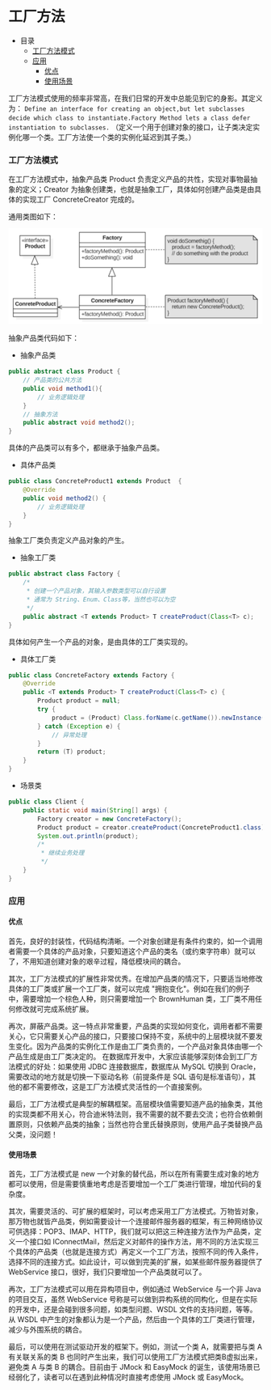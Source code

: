 # 工厂方法

- 目录
    - [工厂方法模式](#工厂方法模式)
    - [应用](#应用)
        - [优点](#优点)
        - [使用场景](#使用场景)

工厂方法模式使用的频率非常高，在我们日常的开发中总能见到它的身影。其定义为：
`Define an interface for creating an object,but let subclasses decide which class to instantiate.Factory Method lets a class defer instantiation to subclasses.`
（定义一个用于创建对象的接口，让子类决定实例化哪一个类。工厂方法使一个类的实例化延迟到其子类。）

### 工厂方法模式

在工厂方法模式中，抽象产品类 Product 负责定义产品的共性，实现对事物最抽象的定义；Creator 为抽象创建类，也就是抽象工厂，具体如何创建产品类是由具体的实现工厂 ConcreteCreator 完成的。

通用类图如下：

<div align="left">
    <img src="https://github.com/lazecoding/Note/blob/main/images/pattern/工厂方法模式通用类图.png" width="600px">
</div>

抽象产品类代码如下：

- 抽象产品类

```java
public abstract class Product {
    // 产品类的公共方法
    public void method1(){
        // 业务逻辑处理
    }
    // 抽象方法
    public abstract void method2();
}
```
具体的产品类可以有多个，都继承于抽象产品类。

- 具体产品类

```java
public class ConcreteProduct1 extends Product  {
    @Override
    public void method2() {
        // 业务逻辑处理
    }
}
```

抽象工厂类负责定义产品对象的产生。

- 抽象工厂类

```java
public abstract class Factory {
    /*
     * 创建一个产品对象，其输入参数类型可以自行设置
     * 通常为 String、Enum、Class等，当然也可以为空
     */
    public abstract <T extends Product> T createProduct(Class<T> c);
}
```

具体如何产生一个产品的对象，是由具体的工厂类实现的。

- 具体工厂类

```java
public class ConcreteFactory extends Factory {
    @Override
    public <T extends Product> T createProduct(Class<T> c) {
        Product product = null;
        try {
            product = (Product) Class.forName(c.getName()).newInstance();
        } catch (Exception e) {
            // 异常处理
        }
        return (T) product;
    }
}
```

- 场景类

```java
public class Client {
    public static void main(String[] args) {
        Factory creator = new ConcreteFactory();
        Product product = creator.createProduct(ConcreteProduct1.class);
        System.out.println(product);
        /*
         * 继续业务处理
         */
    }
}
```

### 应用

#### 优点

首先，良好的封装性，代码结构清晰。一个对象创建是有条件约束的，如一个调用者需要一个具体的产品对象，只要知道这个产品的类名（或约束字符串）就可以了，不用知道创建对象的艰辛过程，降低模块间的耦合。

其次，工厂方法模式的扩展性非常优秀。在增加产品类的情况下，只要适当地修改具体的工厂类或扩展一个工厂类，就可以完成 "拥抱变化"。例如在我们的例子中，需要增加一个棕色人种，则只需要增加一个 BrownHuman 类，工厂类不用任何修改就可完成系统扩展。

再次，屏蔽产品类。这一特点非常重要，产品类的实现如何变化，调用者都不需要关心，它只需要关心产品的接口，只要接口保持不变，系统中的上层模块就不要发生变化。因为产品类的实例化工作是由工厂类负责的，一个产品对象具体由哪一个产品生成是由工厂类决定的。
在数据库开发中，大家应该能够深刻体会到工厂方法模式的好处：如果使用 JDBC 连接数据库，数据库从 MySQL 切换到 Oracle，需要改动的地方就是切换一下驱动名称（前提条件是 SQL 语句是标准语句），其他的都不需要修改，这是工厂方法模式灵活性的一个直接案例。

最后，工厂方法模式是典型的解耦框架。高层模块值需要知道产品的抽象类，其他的实现类都不用关心，符合迪米特法则，我不需要的就不要去交流；也符合依赖倒置原则，只依赖产品类的抽象；当然也符合里氏替换原则，使用产品子类替换产品父类，没问题！

#### 使用场景

首先，工厂方法模式是 new 一个对象的替代品，所以在所有需要生成对象的地方都可以使用，但是需要慎重地考虑是否要增加一个工厂类进行管理，增加代码的复杂度。

其次，需要灵活的、可扩展的框架时，可以考虑采用工厂方法模式。万物皆对象，那万物也就皆产品类，例如需要设计一个连接邮件服务器的框架，有三种网络协议可供选择：POP3、IMAP、HTTP，我们就可以把这三种连接方法作为产品类，定义一个接口如 IConnectMail，然后定义对邮件的操作方法，用不同的方法实现三个具体的产品类（也就是连接方式）再定义一个工厂方法，按照不同的传入条件，选择不同的连接方式。如此设计，可以做到完美的扩展，如某些邮件服务器提供了 WebService 接口，很好，我们只要增加一个产品类就可以了。

再次，工厂方法模式可以用在异构项目中，例如通过 WebService 与一个非 Java 的项目交互，虽然 WebService 号称是可以做到异构系统的同构化，但是在实际的开发中，还是会碰到很多问题，如类型问题、WSDL 文件的支持问题，等等。从 WSDL 中产生的对象都认为是一个产品，然后由一个具体的工厂类进行管理，减少与外围系统的耦合。

最后，可以使用在测试驱动开发的框架下。例如，测试一个类 A，就需要把与类 A 有关联关系的类 B 也同时产生出来，我们可以使用工厂方法模式把类B虚拟出来，避免类 A 与类 B 的耦合。目前由于 JMock 和 EasyMock 的诞生，该使用场景已经弱化了，读者可以在遇到此种情况时直接考虑使用 JMock 或 EasyMock。